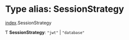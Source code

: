 # Type alias: SessionStrategy

[index](../modules/index.md).SessionStrategy

Ƭ **SessionStrategy**: ``"jwt"`` \| ``"database"``
